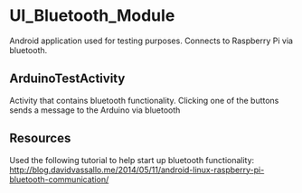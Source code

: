 # UI_Bluetooth_Module
Android application used for testing purposes. Connects to Raspberry Pi via bluetooth.

## ArduinoTestActivity
Activity that contains bluetooth functionality. Clicking one of the buttons sends a message to the Arduino via bluetooth

## Resources
Used the following tutorial to help start up bluetooth functionality: 
  http://blog.davidvassallo.me/2014/05/11/android-linux-raspberry-pi-bluetooth-communication/
